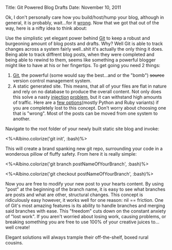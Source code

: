 Title: Git Powered Blog Drafts
Date: November 10, 2011

Ok, I don't personally care how you build/host/hump your blog, although in general, it is probably, wait...for it [wrong](http://wordpress.com/). Now that we got that out of the way, here is a nifty idea to think about:

Use the simplistic yet elegant power behind [Git](http://git-scm.com/) to keep a robust and burgeoning amount of blog posts and drafts. Why? Well Git is able to track changes across a system fairly well..shit it's actually the only thing it does. Being able to track diffrent blog posts, when they were completed and being able to rewind to them, seems like something a powerful blogger might like to have at his or her fingertips. To get going you need 2 things:

1. [Git](http://git-scm.com/), the powerful (some would say the best…and or the "bomb") <s>source</s> version control management system.
2. A static generated site. This means, that all of your files are flat in nature and rely on no database to produce the overall content. Not only does this solve a nasty [injection](http://en.wikipedia.org/wiki/SQL_injection) [problem](http://www.youtube.com/watch?v=-JFfN5pKzFU), but it can withstand high amounts of traffic. Here are a [few options](http://mathematism.com/2010/12/22/static-site-generators/)(mostly Python and Ruby variants) if you are completely lost to this concept. Don't worry about choosing one that is "wrong". Most of the posts can be moved from one system to another.

Navigate to the root folder of your newly built static site blog and invoke:

<%=Albino.colorize('git init', :bash)%>

This will create a brand spanking new git repo, surrounding your code in a wonderous pillow of fluffy safety. From here it is really simple:

<%=Albino.colorize('git branch postNameOfYourBranch', :bash)%>

<%=Albino.colorize('git checkout postNameOfYourBranch', :bash)%>

Now you are free to modify your new post to your hearts content. By using "post" at the beginning of the branch name, it is easy to see what branches are posts and what are other, structural changes. This concept is ridiculously easy however, it works well for one reason: nil == friction. One of Git's most amazing features is its ability to handle branches and merging said branches with ease. This "freedom" cuts down on the constant anxiety of "lost work". If you aren't worried about losing work, causing problems, or breaking something you are free to use 100% of your creative juices to…well create!

Elegant solutions will always trample their off-the-shelf, boxed rural cousins.


